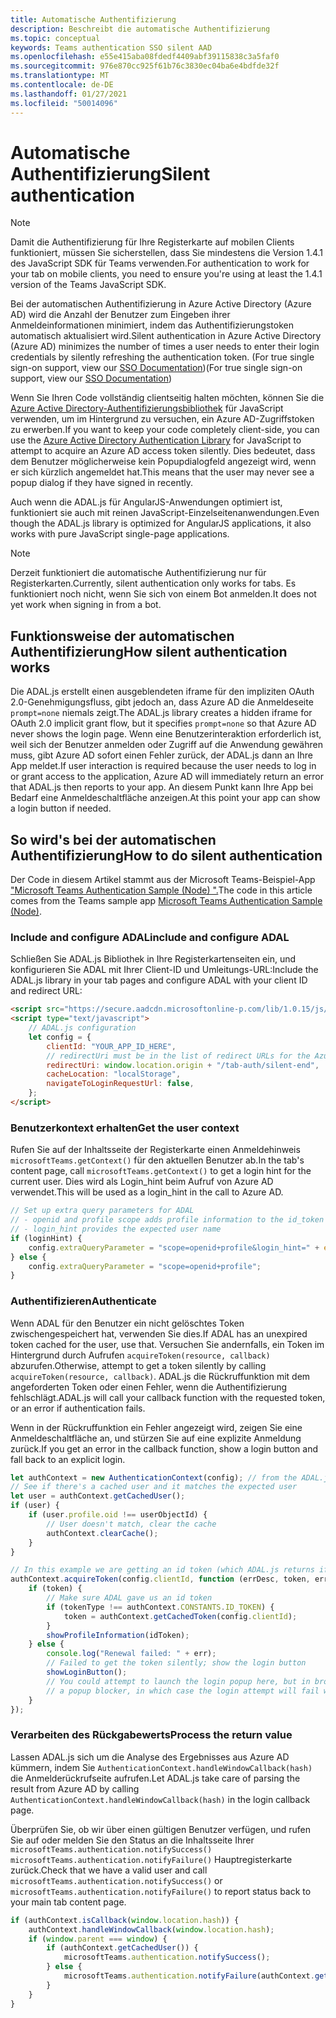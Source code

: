 ```yaml
---
title: Automatische Authentifizierung
description: Beschreibt die automatische Authentifizierung
ms.topic: conceptual
keywords: Teams authentication SSO silent AAD
ms.openlocfilehash: e55e415aba08fdedf4409abf39115838c3a5faf0
ms.sourcegitcommit: 976e870cc925f61b76c3830ec04ba6e4bdfde32f
ms.translationtype: MT
ms.contentlocale: de-DE
ms.lasthandoff: 01/27/2021
ms.locfileid: "50014096"
---
```

# <a name="silent-authentication"></a><span data-ttu-id="4446f-104">Automatische Authentifizierung</span><span class="sxs-lookup"><span data-stu-id="4446f-104">Silent authentication</span></span>

> [!NOTE]
> <span data-ttu-id="4446f-105">Damit die Authentifizierung für Ihre Registerkarte auf mobilen Clients funktioniert, müssen Sie sicherstellen, dass Sie mindestens die Version 1.4.1 des JavaScript SDK für Teams verwenden.</span><span class="sxs-lookup"><span data-stu-id="4446f-105">For authentication to work for your tab on mobile clients, you need to ensure you're using at least the 1.4.1 version of the Teams JavaScript SDK.</span></span>

<span data-ttu-id="4446f-106">Bei der automatischen Authentifizierung in Azure Active Directory (Azure AD) wird die Anzahl der Benutzer zum Eingeben ihrer Anmeldeinformationen minimiert, indem das Authentifizierungstoken automatisch aktualisiert wird.</span><span class="sxs-lookup"><span data-stu-id="4446f-106">Silent authentication in Azure Active Directory (Azure AD) minimizes the number of times a user needs to enter their login credentials by silently refreshing the authentication token.</span></span> <span data-ttu-id="4446f-107">(For true single sign-on support, view our [SSO Documentation](~/tabs/how-to/authentication/auth-aad-sso.md))</span><span class="sxs-lookup"><span data-stu-id="4446f-107">(For true single sign-on support, view our [SSO Documentation](~/tabs/how-to/authentication/auth-aad-sso.md))</span></span>

<span data-ttu-id="4446f-108">Wenn Sie Ihren Code vollständig clientseitig halten möchten, können Sie die [Azure Active Directory-Authentifizierungsbibliothek](/azure/active-directory/develop/active-directory-authentication-libraries) für JavaScript verwenden, um im Hintergrund zu versuchen, ein Azure AD-Zugriffstoken zu erwerben.</span><span class="sxs-lookup"><span data-stu-id="4446f-108">If you want to keep your code completely client-side, you can use the [Azure Active Directory Authentication Library](/azure/active-directory/develop/active-directory-authentication-libraries) for JavaScript to attempt to acquire an Azure AD access token silently.</span></span> <span data-ttu-id="4446f-109">Dies bedeutet, dass dem Benutzer möglicherweise kein Popupdialogfeld angezeigt wird, wenn er sich kürzlich angemeldet hat.</span><span class="sxs-lookup"><span data-stu-id="4446f-109">This means that the user may never see a popup dialog if they have signed in recently.</span></span>

<span data-ttu-id="4446f-110">Auch wenn die ADAL.js für AngularJS-Anwendungen optimiert ist, funktioniert sie auch mit reinen JavaScript-Einzelseitenanwendungen.</span><span class="sxs-lookup"><span data-stu-id="4446f-110">Even though the ADAL.js library is optimized for AngularJS applications, it also works with pure JavaScript single-page applications.</span></span>

> [!NOTE]
> <span data-ttu-id="4446f-111">Derzeit funktioniert die automatische Authentifizierung nur für Registerkarten.</span><span class="sxs-lookup"><span data-stu-id="4446f-111">Currently, silent authentication only works for tabs.</span></span> <span data-ttu-id="4446f-112">Es funktioniert noch nicht, wenn Sie sich von einem Bot anmelden.</span><span class="sxs-lookup"><span data-stu-id="4446f-112">It does not yet work when signing in from a bot.</span></span>

## <a name="how-silent-authentication-works"></a><span data-ttu-id="4446f-113">Funktionsweise der automatischen Authentifizierung</span><span class="sxs-lookup"><span data-stu-id="4446f-113">How silent authentication works</span></span>

<span data-ttu-id="4446f-114">Die ADAL.js erstellt einen ausgeblendeten iframe für den impliziten OAuth 2.0-Genehmigungsfluss, gibt jedoch an, dass Azure AD die Anmeldeseite `prompt=none` niemals zeigt.</span><span class="sxs-lookup"><span data-stu-id="4446f-114">The ADAL.js library creates a hidden iframe for OAuth 2.0 implicit grant flow, but it specifies `prompt=none` so that Azure AD never shows the login page.</span></span> <span data-ttu-id="4446f-115">Wenn eine Benutzerinteraktion erforderlich ist, weil sich der Benutzer anmelden oder Zugriff auf die Anwendung gewähren muss, gibt Azure AD sofort einen Fehler zurück, der ADAL.js dann an Ihre App meldet.</span><span class="sxs-lookup"><span data-stu-id="4446f-115">If user interaction is required because the user needs to log in or grant access to the application, Azure AD will immediately return an error that ADAL.js then reports to your app.</span></span> <span data-ttu-id="4446f-116">An diesem Punkt kann Ihre App bei Bedarf eine Anmeldeschaltfläche anzeigen.</span><span class="sxs-lookup"><span data-stu-id="4446f-116">At this point your app can show a login button if needed.</span></span>

## <a name="how-to-do-silent-authentication"></a><span data-ttu-id="4446f-117">So wird's bei der automatischen Authentifizierung</span><span class="sxs-lookup"><span data-stu-id="4446f-117">How to do silent authentication</span></span>

<span data-ttu-id="4446f-118">Der Code in diesem Artikel stammt aus der Microsoft Teams-Beispiel-App ["Microsoft Teams Authentication Sample (Node) ".](https://github.com/OfficeDev/microsoft-teams-sample-complete-node)</span><span class="sxs-lookup"><span data-stu-id="4446f-118">The code in this article comes from the Teams sample app [Microsoft Teams Authentication Sample (Node)](https://github.com/OfficeDev/microsoft-teams-sample-complete-node).</span></span>

### <a name="include-and-configure-adal"></a><span data-ttu-id="4446f-119">Include and configure ADAL</span><span class="sxs-lookup"><span data-stu-id="4446f-119">include and configure ADAL</span></span>

<span data-ttu-id="4446f-120">Schließen Sie ADAL.js Bibliothek in Ihre Registerkartenseiten ein, und konfigurieren Sie ADAL mit Ihrer Client-ID und Umleitungs-URL:</span><span class="sxs-lookup"><span data-stu-id="4446f-120">Include the ADAL.js library in your tab pages and configure ADAL with your client ID and redirect URL:</span></span>

```html
<script src="https://secure.aadcdn.microsoftonline-p.com/lib/1.0.15/js/adal.min.js" integrity="sha384-lIk8T3uMxKqXQVVfFbiw0K/Nq+kt1P3NtGt/pNexiDby2rKU6xnDY8p16gIwKqgI" crossorigin="anonymous"></script>
<script type="text/javascript">
    // ADAL.js configuration
    let config = {
        clientId: "YOUR_APP_ID_HERE",
        // redirectUri must be in the list of redirect URLs for the Azure AD app
        redirectUri: window.location.origin + "/tab-auth/silent-end",
        cacheLocation: "localStorage",
        navigateToLoginRequestUrl: false,
    };
</script>
```

### <a name="get-the-user-context"></a><span data-ttu-id="4446f-121">Benutzerkontext erhalten</span><span class="sxs-lookup"><span data-stu-id="4446f-121">Get the user context</span></span>

<span data-ttu-id="4446f-122">Rufen Sie auf der Inhaltsseite der Registerkarte einen Anmeldehinweis `microsoftTeams.getContext()` für den aktuellen Benutzer ab.</span><span class="sxs-lookup"><span data-stu-id="4446f-122">In the tab's content page, call `microsoftTeams.getContext()` to get a login hint for the current user.</span></span> <span data-ttu-id="4446f-123">Dies wird als Login_hint beim Aufruf von Azure AD verwendet.</span><span class="sxs-lookup"><span data-stu-id="4446f-123">This will be used as a login_hint in the call to Azure AD.</span></span>

```javascript
// Set up extra query parameters for ADAL
// - openid and profile scope adds profile information to the id_token
// - login_hint provides the expected user name
if (loginHint) {
    config.extraQueryParameter = "scope=openid+profile&login_hint=" + encodeURIComponent(loginHint);
} else {
    config.extraQueryParameter = "scope=openid+profile";
}
```

### <a name="authenticate"></a><span data-ttu-id="4446f-124">Authentifizieren</span><span class="sxs-lookup"><span data-stu-id="4446f-124">Authenticate</span></span>

<span data-ttu-id="4446f-125">Wenn ADAL für den Benutzer ein nicht gelöschtes Token zwischengespeichert hat, verwenden Sie dies.</span><span class="sxs-lookup"><span data-stu-id="4446f-125">If ADAL has an unexpired token cached for the user, use that.</span></span> <span data-ttu-id="4446f-126">Versuchen Sie andernfalls, ein Token im Hintergrund durch Aufrufen `acquireToken(resource, callback)` abzurufen.</span><span class="sxs-lookup"><span data-stu-id="4446f-126">Otherwise, attempt to get a token silently by calling `acquireToken(resource, callback)`.</span></span> <span data-ttu-id="4446f-127">ADAL.js die Rückruffunktion mit dem angeforderten Token oder einen Fehler, wenn die Authentifizierung fehlschlägt.</span><span class="sxs-lookup"><span data-stu-id="4446f-127">ADAL.js will call your callback function with the requested token, or an error if authentication fails.</span></span>

<span data-ttu-id="4446f-128">Wenn in der Rückruffunktion ein Fehler angezeigt wird, zeigen Sie eine Anmeldeschaltfläche an, und stürzen Sie auf eine explizite Anmeldung zurück.</span><span class="sxs-lookup"><span data-stu-id="4446f-128">If you get an error in the callback function, show a login button and fall back to an explicit login.</span></span>

```javascript
let authContext = new AuthenticationContext(config); // from the ADAL.js library
// See if there's a cached user and it matches the expected user
let user = authContext.getCachedUser();
if (user) {
    if (user.profile.oid !== userObjectId) {
        // User doesn't match, clear the cache
        authContext.clearCache();
    }
}

// In this example we are getting an id token (which ADAL.js returns if we ask for resource = clientId)
authContext.acquireToken(config.clientId, function (errDesc, token, err, tokenType) {
    if (token) {
        // Make sure ADAL gave us an id token
        if (tokenType !== authContext.CONSTANTS.ID_TOKEN) {
            token = authContext.getCachedToken(config.clientId);
        }
        showProfileInformation(idToken);
    } else {
        console.log("Renewal failed: " + err);
        // Failed to get the token silently; show the login button
        showLoginButton();
        // You could attempt to launch the login popup here, but in browsers this could be blocked by
        // a popup blocker, in which case the login attempt will fail with the reason FailedToOpenWindow.
    }
});
```

### <a name="process-the-return-value"></a><span data-ttu-id="4446f-129">Verarbeiten des Rückgabewerts</span><span class="sxs-lookup"><span data-stu-id="4446f-129">Process the return value</span></span>

<span data-ttu-id="4446f-130">Lassen ADAL.js sich um die Analyse des Ergebnisses aus Azure AD kümmern, indem Sie `AuthenticationContext.handleWindowCallback(hash)` die Anmelderückrufseite aufrufen.</span><span class="sxs-lookup"><span data-stu-id="4446f-130">Let ADAL.js take care of parsing the result from Azure AD by calling `AuthenticationContext.handleWindowCallback(hash)` in the login callback page.</span></span>

<span data-ttu-id="4446f-131">Überprüfen Sie, ob wir über einen gültigen Benutzer verfügen, und rufen Sie auf oder melden Sie den Status an die Inhaltsseite Ihrer `microsoftTeams.authentication.notifySuccess()` `microsoftTeams.authentication.notifyFailure()` Hauptregisterkarte zurück.</span><span class="sxs-lookup"><span data-stu-id="4446f-131">Check that we have a valid user and call `microsoftTeams.authentication.notifySuccess()` or `microsoftTeams.authentication.notifyFailure()` to report status back to your main tab content page.</span></span>

```javascript
if (authContext.isCallback(window.location.hash)) {
    authContext.handleWindowCallback(window.location.hash);
    if (window.parent === window) {
        if (authContext.getCachedUser()) {
            microsoftTeams.authentication.notifySuccess();
        } else {
            microsoftTeams.authentication.notifyFailure(authContext.getLoginError());
        }
    }
}
```
